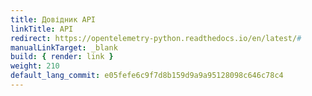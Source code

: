 ```yaml
---
title: Довідник API
linkTitle: API
redirect: https://opentelemetry-python.readthedocs.io/en/latest/#
manualLinkTarget: _blank
build: { render: link }
weight: 210
default_lang_commit: e05fefe6c9f7d8b159d9a9a95128098c646c78c4
---
```

